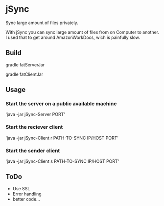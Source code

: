 # jSync
Sync large amount of files privately. 

With jSync you can sync large amount of files from on Computer to another. I used that to get around AmazonWorkDocs, wich is painfully slow.

## Build
gradle fatServerJar

gradle fatClientJar

## Usage
### Start the server on a public available machine

'java -jar jSync-Server PORT'

### Start the reciever client

'java -jar jSync-Client r PATH-TO-SYNC IP/HOST PORT'

### Start the sender client

'java -jar jSync-Client s PATH-TO-SYNC IP/HOST PORT'


## ToDo
- Use SSL
- Error handling
- better code...
